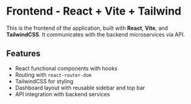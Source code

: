 # Frontend - React + Vite + Tailwind

This is the frontend of the application, built with **React**, **Vite**, and **TailwindCSS**. It communicates with the backend microservices via API.

## Features
- React functional components with hooks
- Routing with `react-router-dom`
- TailwindCSS for styling
- Dashboard layout with reusable sidebar and top bar
- API integration with backend services
